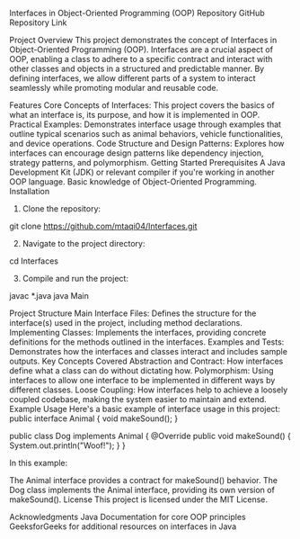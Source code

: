 Interfaces in Object-Oriented Programming (OOP)
Repository
GitHub Repository Link

Project Overview
This project demonstrates the concept of Interfaces in Object-Oriented Programming (OOP). Interfaces are a crucial aspect of OOP, enabling a class to adhere to a specific contract and interact with other classes and objects in a structured and predictable manner. By defining interfaces, we allow different parts of a system to interact seamlessly while promoting modular and reusable code.

Features
Core Concepts of Interfaces: This project covers the basics of what an interface is, its purpose, and how it is implemented in OOP.
Practical Examples: Demonstrates interface usage through examples that outline typical scenarios such as animal behaviors, vehicle functionalities, and device operations.
Code Structure and Design Patterns: Explores how interfaces can encourage design patterns like dependency injection, strategy patterns, and polymorphism.
Getting Started
Prerequisites
A Java Development Kit (JDK) or relevant compiler if you're working in another OOP language.
Basic knowledge of Object-Oriented Programming.
Installation

1. Clone the repository:

git clone https://github.com/mtaqi04/Interfaces.git

2. Navigate to the project directory:

cd Interfaces

3. Compile and run the project:

javac *.java
java Main


Project Structure
Main Interface Files: Defines the structure for the interface(s) used in the project, including method declarations.
Implementing Classes: Implements the interfaces, providing concrete definitions for the methods outlined in the interfaces.
Examples and Tests: Demonstrates how the interfaces and classes interact and includes sample outputs.
Key Concepts Covered
Abstraction and Contract: How interfaces define what a class can do without dictating how.
Polymorphism: Using interfaces to allow one interface to be implemented in different ways by different classes.
Loose Coupling: How interfaces help to achieve a loosely coupled codebase, making the system easier to maintain and extend.
Example Usage
Here's a basic example of interface usage in this project:
public interface Animal {
    void makeSound();
}

public class Dog implements Animal {
    @Override
    public void makeSound() {
        System.out.println("Woof!");
    }
}

In this example:

The Animal interface provides a contract for makeSound() behavior.
The Dog class implements the Animal interface, providing its own version of makeSound().
License
This project is licensed under the MIT License.

Acknowledgments
Java Documentation for core OOP principles
GeeksforGeeks for additional resources on interfaces in Java

